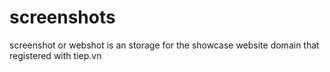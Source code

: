# screenshots
screenshot or webshot is an storage for the showcase website domain that registered with tiep.vn
